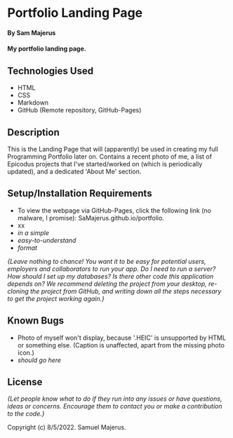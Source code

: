 # Portfolio Landing Page

#### By Sam Majerus 

#### My portfolio landing page. 

## Technologies Used

* HTML
* CSS
* Markdown
* GitHub (Remote repository, GitHub-Pages) 

## Description
This is the Landing Page that will (apparently) be used in creating my full Programming Portfolio later on. Contains a recent photo of me, a list of Epicodus projects 
that I've started/worked on (which is periodically updated), and a dedicated 'About Me' section. 

## Setup/Installation Requirements

* To view the webpage via GitHub-Pages, click the following link (no malware, I promise):  SaMajerus.github.io/portfolio.
* xx
* _in a simple_
* _easy-to-understand_
* _format_

_{Leave nothing to chance! You want it to be easy for potential users, employers and collaborators to run your app. Do I need to run a server? How should I set up my databases? Is there other code this application depends on? We recommend deleting the project from your desktop, re-cloning the project from GitHub, and writing down all the steps necessary to get the project working again.}_

## Known Bugs

* Photo of myself won't display, because '.HEIC' is unsupported by HTML or something else. (Caption is unaffected, apart from the 
missing photo icon.)
* _should go here_

## License

_{Let people know what to do if they run into any issues or have questions, ideas or concerns.  Encourage them to contact you or make a contribution to the code.}_

Copyright (c) 8/5/2022. Samuel Majerus. 